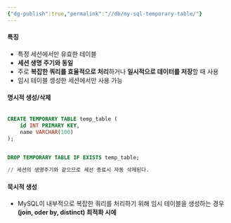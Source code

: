 ```yaml
---
{"dg-publish":true,"permalink":"//db/my-sql-temporary-table/"}
---
```


#### 특징

- 특정 세션에서만 유효한 테이블 
- **세션 생명 주기와 동일**
- 주로 **복잡한 쿼리를 효율적으로 처리**하거나 **일시적으로 데이터를 저장**할 때 사용
- 임시 테이블 셍성한 세션에서만 사용 가능


#### 명시적 생성/삭제
```sql

CREATE TEMPORARY TABLE temp_table (
    id INT PRIMARY KEY,
    name VARCHAR(100)
);


DROP TEMPORARY TABLE IF EXISTS temp_table;

// 세션의 생명주기와 같으므로 세선 종료시 자동 삭제된다. 
```



#### 묵시적 생성
- MySQL이 내부적으로 복잡한 쿼리를 처리하기 위해 임시 테이블을 생성하는 경우
  **(join, oder by, distinct) 최적화 시에** 